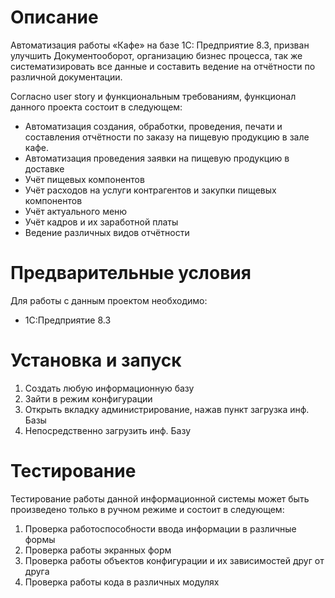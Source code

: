 Описание
========================
Автоматизация работы «Кафе» на базе 1С: Предприятие 8.3, призван улучшить Документооборот, организацию бизнес процесса, так же систематизировать все данные и составить ведение на отчётности по различной документации.

Согласно user story и функциональным требованиям, функционал данного проекта состоит в следующем:
* Автоматизация создания, обработки, проведения, печати и составления отчётности по заказу на пищевую продукцию в зале кафе.
* Автоматизация проведения заявки на пищевую продукцию в доставке
* Учёт пищевых компонентов
* Учёт расходов на услуги контрагентов и закупки пищевых компонентов
* Учёт актуального меню
* Учёт кадров и их заработной платы
* Ведение различных видов отчётности

Предварительные условия
========================
Для работы с данным проектом необходимо:
* 1С:Предприятие 8.3

Установка и запуск
========================
1. Создать любую информационную базу 
2. Зайти в режим конфигурации
3. Открыть вкладку администрирование, нажав пункт загрузка инф. Базы
4. Непосредственно загрузить инф. Базу

Тестирование
========================
Тестирование работы данной информационной системы может быть произведено только в ручном режиме и состоит в следующем:
1.	Проверка работоспособности ввода информации в различные формы
2.	Проверка работы экранных форм
3.	Проверка работы объектов конфигурации и их зависимостей друг от друга
4.	Проверка работы кода в различных модулях



